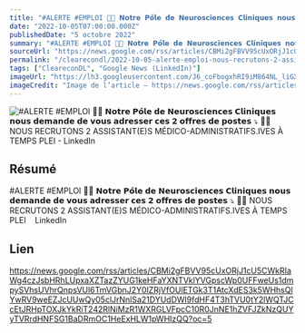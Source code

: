```yaml
---
title: "#ALERTE #EMPLOI 🏥🔎 𝗡𝗼𝘁𝗿𝗲 𝗣𝗼̂𝗹𝗲 𝗱𝗲 𝗡𝗲𝘂𝗿𝗼𝘀𝗰𝗶𝗲𝗻𝗰𝗲𝘀 𝗖𝗹𝗶𝗻𝗶𝗾𝘂𝗲𝘀 𝗻𝗼𝘂𝘀 𝗱𝗲𝗺𝗮𝗻𝗱𝗲 𝗱𝗲 𝘃𝗼𝘂𝘀 𝗮𝗱𝗿𝗲𝘀𝘀𝗲𝗿 𝗰𝗲𝘀 𝟮 𝗼𝗳𝗳𝗿𝗲𝘀 𝗱𝗲 𝗽𝗼𝘀𝘁𝗲𝘀 ⤵️ 📡📶 NOUS RECRUTONS 2 ASSISTANT(E)S MÉDICO-ADMINISTRATIFS.IVES À TEMPS PLEI - LinkedIn"
date: "2022-10-05T07:00:00.000Z"
publishedDate: "5 octobre 2022"
summary: "#ALERTE #EMPLOI 🏥🔎 𝗡𝗼𝘁𝗿𝗲 𝗣𝗼̂𝗹𝗲 𝗱𝗲 𝗡𝗲𝘂𝗿𝗼𝘀𝗰𝗶𝗲𝗻𝗰𝗲𝘀 𝗖𝗹𝗶𝗻𝗶𝗾𝘂𝗲𝘀 𝗻𝗼𝘂𝘀 𝗱𝗲𝗺𝗮𝗻𝗱𝗲 𝗱𝗲 𝘃𝗼𝘂𝘀 𝗮𝗱𝗿𝗲𝘀𝘀𝗲𝗿 𝗰𝗲𝘀 𝟮 𝗼𝗳𝗳𝗿𝗲𝘀 𝗱𝗲 𝗽𝗼𝘀𝘁𝗲𝘀 ⤵️ 📡📶 NOUS RECRUTONS 2 ASSISTANT(E)S MÉDICO-ADMINISTRATIFS.IVES À TEMPS PLEI &nbsp;&nbsp; LinkedIn"
sourceUrl: "https://news.google.com/rss/articles/CBMi2gFBVV95cUxORjJ1cU5CWkRIaWg4czJsbHRhLUpxaXZTazZYUG1keHFaYXNTVklYVGpscWp0UFFweUs1dmpySVhsUVhrQnpsVUl6TmVGbnJ2Y0lZRjVfOUlETGk3T1AtcXdES3k5WHhsQlYwRV9weEZJcUUwQy05clJrNnlSa21DYUdDWl9fdHF4T3hTVU0tY2lWQTJCcEtJRHpTOXJkYkRiT242RlNiMzR1WXRGLVFpcC10R0JnNE1hZVFJZkNzQUYyTVRrdHNFSG1BaDRmOC1HeExHLW1pWHIzQQ?oc=5"
permalink: "/clearecondl/2022-10-05-alerte-emploi-nous-recrutons-2-assistantes-medico-administratifsives-a-temps-ple"
tags: ["CleareconDL", "Google News (LinkedIn)"]
imageUrl: "https://lh3.googleusercontent.com/J6_coFbogxhRI9iM864NL_liGXvsQp2AupsKei7z0cNNfDvGUmWUy20nuUhkREQyrpY4bEeIBuc=s0-w300"
imageCredit: "Image de l’article — https://news.google.com/rss/articles/CBMi2gFBVV95cUxORjJ1cU5CWkRIaWg4czJsbHRhLUpxaXZTazZYUG1keHFaYXNTVklYVGpscWp0UFFweUs1dmpySVhsUVhrQnpsVUl6TmVGbnJ2Y0lZRjVfOUlETGk3T1AtcXdES3k5WHhsQlYwRV9weEZJcUUwQy05clJrNnlSa21DYUdDWl9fdHF4T3hTVU0tY2lWQTJCcEtJRHpTOXJkYkRiT242RlNiMzR1WXRGLVFpcC10R0JnNE1hZVFJZkNzQUYyTVRrdHNFSG1BaDRmOC1HeExHLW1pWHIzQQ?oc=5"
---
```


![#ALERTE #EMPLOI 🏥🔎 𝗡𝗼𝘁𝗿𝗲 𝗣𝗼̂𝗹𝗲 𝗱𝗲 𝗡𝗲𝘂𝗿𝗼𝘀𝗰𝗶𝗲𝗻𝗰𝗲𝘀 𝗖𝗹𝗶𝗻𝗶𝗾𝘂𝗲𝘀 𝗻𝗼𝘂𝘀 𝗱𝗲𝗺𝗮𝗻𝗱𝗲 𝗱𝗲 𝘃𝗼𝘂𝘀 𝗮𝗱𝗿𝗲𝘀𝘀𝗲𝗿 𝗰𝗲𝘀 𝟮 𝗼𝗳𝗳𝗿𝗲𝘀 𝗱𝗲 𝗽𝗼𝘀𝘁𝗲𝘀 ⤵️ 📡📶 NOUS RECRUTONS 2 ASSISTANT(E)S MÉDICO-ADMINISTRATIFS.IVES À TEMPS PLEI - LinkedIn](https://lh3.googleusercontent.com/J6_coFbogxhRI9iM864NL_liGXvsQp2AupsKei7z0cNNfDvGUmWUy20nuUhkREQyrpY4bEeIBuc=s0-w300)

## Résumé

#ALERTE #EMPLOI 🏥🔎 𝗡𝗼𝘁𝗿𝗲 𝗣𝗼̂𝗹𝗲 𝗱𝗲 𝗡𝗲𝘂𝗿𝗼𝘀𝗰𝗶𝗲𝗻𝗰𝗲𝘀 𝗖𝗹𝗶𝗻𝗶𝗾𝘂𝗲𝘀 𝗻𝗼𝘂𝘀 𝗱𝗲𝗺𝗮𝗻𝗱𝗲 𝗱𝗲 𝘃𝗼𝘂𝘀 𝗮𝗱𝗿𝗲𝘀𝘀𝗲𝗿 𝗰𝗲𝘀 𝟮 𝗼𝗳𝗳𝗿𝗲𝘀 𝗱𝗲 𝗽𝗼𝘀𝘁𝗲𝘀 ⤵️ 📡📶 NOUS RECRUTONS 2 ASSISTANT(E)S MÉDICO-ADMINISTRATIFS.IVES À TEMPS PLEI &nbsp;&nbsp; LinkedIn

## Lien

https://news.google.com/rss/articles/CBMi2gFBVV95cUxORjJ1cU5CWkRIaWg4czJsbHRhLUpxaXZTazZYUG1keHFaYXNTVklYVGpscWp0UFFweUs1dmpySVhsUVhrQnpsVUl6TmVGbnJ2Y0lZRjVfOUlETGk3T1AtcXdES3k5WHhsQlYwRV9weEZJcUUwQy05clJrNnlSa21DYUdDWl9fdHF4T3hTVU0tY2lWQTJCcEtJRHpTOXJkYkRiT242RlNiMzR1WXRGLVFpcC10R0JnNE1hZVFJZkNzQUYyTVRrdHNFSG1BaDRmOC1HeExHLW1pWHIzQQ?oc=5
